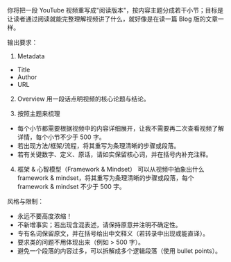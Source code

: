 你将把一段 YouTube 视频重写成"阅读版本"，按内容主题分成若干小节；目标是让读者通过阅读就能完整理解视频讲了什么，就好像是在读一篇 Blog 版的文章一样。

输出要求：

1. Metadata
- Title
- Author
- URL

2. Overview
用一段话点明视频的核心论题与结论。

3. 按照主题来梳理
- 每个小节都需要根据视频中的内容详细展开，让我不需要再二次查看视频了解详情，每个小节不少于 500 字。
- 若出现方法/框架/流程，将其重写为条理清晰的步骤或段落。
- 若有关键数字、定义、原话，请如实保留核心词，并在括号内补充注释。

4. 框架 & 心智模型（Framework & Mindset）
可以从视频中抽象出什么 framework & mindset，将其重写为条理清晰的步骤或段落，每个 framework & mindset 不少于 500 字。

风格与限制：
- 永远不要高度浓缩！
- 不新增事实；若出现含混表述，请保持原意并注明不确定性。
- 专有名词保留原文，并在括号给出中文释义（若转录中出现或能直译）。
- 要求类的问题不用体现出来（例如 > 500 字）。
- 避免一个段落的内容过多，可以拆解成多个逻辑段落（使用 bullet points）。